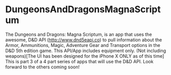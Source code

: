 # DungeonsAndDragonsMagnaScriptum
The Dungeons and Dragons: Magna Scriptum, is an app that uses the awesome, D&amp;D API (http://www.dnd5eapi.co) to pull information about the Armor, Ammunitions, Magic, Adventure Gear and Transport options in the D&amp;D 5th edition game. This API/App includes equipment only. (Not including weapons)[The UI has been designed for the iPhone X ONLY as of this time] This is part 3 of a 4 part series of apps that will use the D&amp;D API. Look forward to the others coming soon!
